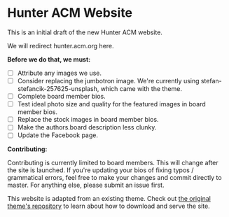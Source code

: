# Hunter ACM Website

This is an initial draft of the new Hunter ACM website. 

We will redirect hunter.acm.org here.

**Before we do that, we must:**

- [ ] Attribute any images we use.
- [ ] Consider replacing the jumbotron image. We're currently using stefan-stefancik-257625-unsplash, which came with the theme.
- [ ] Complete board member bios.
- [ ] Test ideal photo size and quality for the featured images in board member bios.
- [ ] Replace the stock images in board member bios.
- [ ] Make the authors.board description less clunky.
- [ ] Update the Facebook page.

**Contributing:**

Contributing is currently limited to board members. This will change after the site is launched. If you're updating your bios of fixing typos / grammatical errors, feel free to make your changes and commit directly to master. For anything else, please submit an issue first.

This website is adapted from an existing theme. Check out [the original theme's repository](https://github.com/wowthemesnet/affiliates-jekyll-theme) to learn about how to download and serve the site. 
